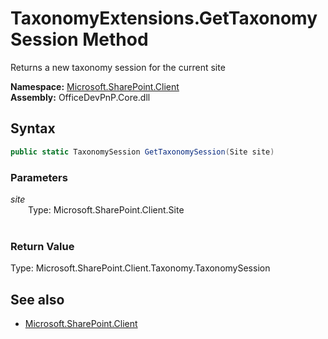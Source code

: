 # TaxonomyExtensions.GetTaxonomySession Method  
Returns a new taxonomy session for the current site  

**Namespace:** [Microsoft.SharePoint.Client](Microsoft.SharePoint.Client.md)  
**Assembly:** OfficeDevPnP.Core.dll  
## Syntax
```C#
public static TaxonomySession GetTaxonomySession(Site site)
```
### Parameters
*site*  
&emsp;&emsp;Type: Microsoft.SharePoint.Client.Site  
&emsp;&emsp;  
  
### Return Value
Type: Microsoft.SharePoint.Client.Taxonomy.TaxonomySession  


## See also
- [Microsoft.SharePoint.Client](Microsoft.SharePoint.Client.md)
